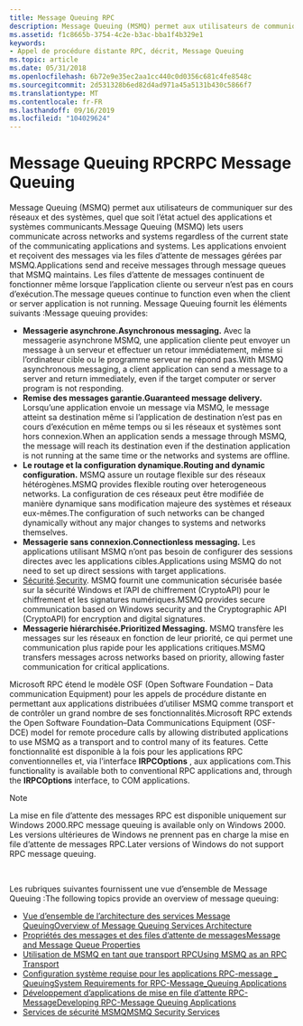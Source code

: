```yaml
---
title: Message Queuing RPC
description: Message Queuing (MSMQ) permet aux utilisateurs de communiquer sur des réseaux et des systèmes, quel que soit l’état actuel des applications et systèmes communicants.
ms.assetid: f1c8665b-3754-4c2e-b3ac-bba1f4b329e1
keywords:
- Appel de procédure distante RPC, décrit, Message Queuing
ms.topic: article
ms.date: 05/31/2018
ms.openlocfilehash: 6b72e9e35ec2aa1cc440c0d0356c681c4fe8548c
ms.sourcegitcommit: 2d531328b6ed82d4ad971a45a5131b430c5866f7
ms.translationtype: MT
ms.contentlocale: fr-FR
ms.lasthandoff: 09/16/2019
ms.locfileid: "104029624"
---
```

# <a name="rpc-message-queuing"></a><span data-ttu-id="87088-104">Message Queuing RPC</span><span class="sxs-lookup"><span data-stu-id="87088-104">RPC Message Queuing</span></span>

<span data-ttu-id="87088-105">Message Queuing (MSMQ) permet aux utilisateurs de communiquer sur des réseaux et des systèmes, quel que soit l’état actuel des applications et systèmes communicants.</span><span class="sxs-lookup"><span data-stu-id="87088-105">Message Queuing (MSMQ) lets users communicate across networks and systems regardless of the current state of the communicating applications and systems.</span></span> <span data-ttu-id="87088-106">Les applications envoient et reçoivent des messages via les files d’attente de messages gérées par MSMQ.</span><span class="sxs-lookup"><span data-stu-id="87088-106">Applications send and receive messages through message queues that MSMQ maintains.</span></span> <span data-ttu-id="87088-107">Les files d’attente de messages continuent de fonctionner même lorsque l’application cliente ou serveur n’est pas en cours d’exécution.</span><span class="sxs-lookup"><span data-stu-id="87088-107">The message queues continue to function even when the client or server application is not running.</span></span> <span data-ttu-id="87088-108">Message Queuing fournit les éléments suivants :</span><span class="sxs-lookup"><span data-stu-id="87088-108">Message queuing provides:</span></span>

-   <span data-ttu-id="87088-109">**Messagerie asynchrone.**</span><span class="sxs-lookup"><span data-stu-id="87088-109">**Asynchronous messaging.**</span></span> <span data-ttu-id="87088-110">Avec la messagerie asynchrone MSMQ, une application cliente peut envoyer un message à un serveur et effectuer un retour immédiatement, même si l’ordinateur cible ou le programme serveur ne répond pas.</span><span class="sxs-lookup"><span data-stu-id="87088-110">With MSMQ asynchronous messaging, a client application can send a message to a server and return immediately, even if the target computer or server program is not responding.</span></span>
-   <span data-ttu-id="87088-111">**Remise des messages garantie.**</span><span class="sxs-lookup"><span data-stu-id="87088-111">**Guaranteed message delivery.**</span></span> <span data-ttu-id="87088-112">Lorsqu’une application envoie un message via MSMQ, le message atteint sa destination même si l’application de destination n’est pas en cours d’exécution en même temps ou si les réseaux et systèmes sont hors connexion.</span><span class="sxs-lookup"><span data-stu-id="87088-112">When an application sends a message through MSMQ, the message will reach its destination even if the destination application is not running at the same time or the networks and systems are offline.</span></span>
-   <span data-ttu-id="87088-113">**Le routage et la configuration dynamique.**</span><span class="sxs-lookup"><span data-stu-id="87088-113">**Routing and dynamic configuration.**</span></span> <span data-ttu-id="87088-114">MSMQ assure un routage flexible sur des réseaux hétérogènes.</span><span class="sxs-lookup"><span data-stu-id="87088-114">MSMQ provides flexible routing over heterogeneous networks.</span></span> <span data-ttu-id="87088-115">La configuration de ces réseaux peut être modifiée de manière dynamique sans modification majeure des systèmes et réseaux eux-mêmes.</span><span class="sxs-lookup"><span data-stu-id="87088-115">The configuration of such networks can be changed dynamically without any major changes to systems and networks themselves.</span></span>
-   <span data-ttu-id="87088-116">**Messagerie sans connexion.**</span><span class="sxs-lookup"><span data-stu-id="87088-116">**Connectionless messaging.**</span></span> <span data-ttu-id="87088-117">Les applications utilisant MSMQ n’ont pas besoin de configurer des sessions directes avec les applications cibles.</span><span class="sxs-lookup"><span data-stu-id="87088-117">Applications using MSMQ do not need to set up direct sessions with target applications.</span></span>
-   <span data-ttu-id="87088-118">[Sécurité](security.md).</span><span class="sxs-lookup"><span data-stu-id="87088-118">[Security](security.md).</span></span> <span data-ttu-id="87088-119">MSMQ fournit une communication sécurisée basée sur la sécurité Windows et l’API de chiffrement (CryptoAPI) pour le chiffrement et les signatures numériques.</span><span class="sxs-lookup"><span data-stu-id="87088-119">MSMQ provides secure communication based on Windows security and the Cryptographic API (CryptoAPI) for encryption and digital signatures.</span></span>
-   <span data-ttu-id="87088-120">**Messagerie hiérarchisée.**</span><span class="sxs-lookup"><span data-stu-id="87088-120">**Prioritized Messaging.**</span></span> <span data-ttu-id="87088-121">MSMQ transfère les messages sur les réseaux en fonction de leur priorité, ce qui permet une communication plus rapide pour les applications critiques.</span><span class="sxs-lookup"><span data-stu-id="87088-121">MSMQ transfers messages across networks based on priority, allowing faster communication for critical applications.</span></span>

<span data-ttu-id="87088-122">Microsoft RPC étend le modèle OSF (Open Software Foundation – Data communication Equipment) pour les appels de procédure distante en permettant aux applications distribuées d’utiliser MSMQ comme transport et de contrôler un grand nombre de ses fonctionnalités.</span><span class="sxs-lookup"><span data-stu-id="87088-122">Microsoft RPC extends the Open Software Foundation–Data Communications Equipment (OSF-DCE) model for remote procedure calls by allowing distributed applications to use MSMQ as a transport and to control many of its features.</span></span> <span data-ttu-id="87088-123">Cette fonctionnalité est disponible à la fois pour les applications RPC conventionnelles et, via l’interface **IRPCOptions** , aux applications com.</span><span class="sxs-lookup"><span data-stu-id="87088-123">This functionality is available both to conventional RPC applications and, through the **IRPCOptions** interface, to COM applications.</span></span>

> [!Note]  
> <span data-ttu-id="87088-124">La mise en file d’attente des messages RPC est disponible uniquement sur Windows 2000.</span><span class="sxs-lookup"><span data-stu-id="87088-124">RPC message queuing is available only on Windows 2000.</span></span> <span data-ttu-id="87088-125">Les versions ultérieures de Windows ne prennent pas en charge la mise en file d’attente de messages RPC.</span><span class="sxs-lookup"><span data-stu-id="87088-125">Later versions of Windows do not support RPC message queuing.</span></span>

 

<span data-ttu-id="87088-126">Les rubriques suivantes fournissent une vue d’ensemble de Message Queuing :</span><span class="sxs-lookup"><span data-stu-id="87088-126">The following topics provide an overview of message queuing:</span></span>

-   [<span data-ttu-id="87088-127">Vue d’ensemble de l’architecture des services Message Queuing</span><span class="sxs-lookup"><span data-stu-id="87088-127">Overview of Message Queuing Services Architecture</span></span>](overview-of-message-queuing-services-architecture.md)
-   [<span data-ttu-id="87088-128">Propriétés des messages et des files d’attente de messages</span><span class="sxs-lookup"><span data-stu-id="87088-128">Message and Message Queue Properties</span></span>](message-and-message-queue-properties.md)
-   [<span data-ttu-id="87088-129">Utilisation de MSMQ en tant que transport RPC</span><span class="sxs-lookup"><span data-stu-id="87088-129">Using MSMQ as an RPC Transport</span></span>](using-msmq-as-an-rpc-transport.md)
-   [<span data-ttu-id="87088-130">Configuration système requise pour les applications RPC-message \_ Queuing</span><span class="sxs-lookup"><span data-stu-id="87088-130">System Requirements for RPC-Message\_Queuing Applications</span></span>](system-requirements-for-rpc-message-queuing-applications.md)
-   [<span data-ttu-id="87088-131">Développement d’applications de mise en file d’attente RPC-Message</span><span class="sxs-lookup"><span data-stu-id="87088-131">Developing RPC-Message Queuing Applications</span></span>](developing-rpc-message-queuing-applications.md)
-   [<span data-ttu-id="87088-132">Services de sécurité MSMQ</span><span class="sxs-lookup"><span data-stu-id="87088-132">MSMQ Security Services</span></span>](msmq-security-services.md)

 

 




